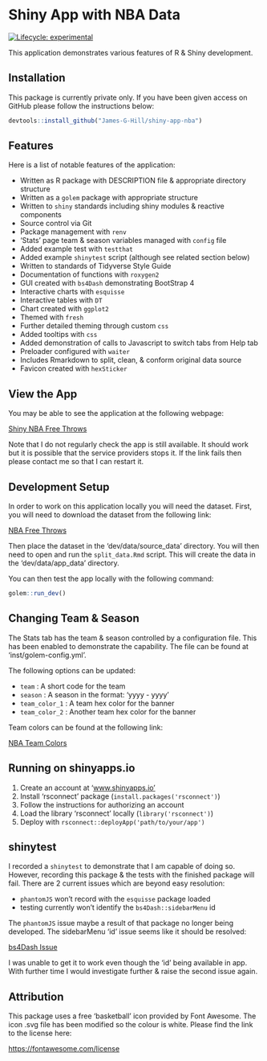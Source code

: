 
<!-- README.md is generated from README.Rmd. Please edit that file -->

# Shiny App with NBA Data

<!-- badges: start -->

[![Lifecycle:
experimental](https://img.shields.io/badge/lifecycle-experimental-orange.svg)](https://lifecycle.r-lib.org/articles/stages.html#experimental)
<!-- badges: end -->

This application demonstrates various features of R & Shiny development.

## Installation

This package is currently private only. If you have been given access on
GitHub please follow the instructions below:

``` r
devtools::install_github("James-G-Hill/shiny-app-nba")
```

## Features

Here is a list of notable features of the application:

-   Written as R package with DESCRIPTION file & appropriate directory
    structure
-   Written as a `golem` package with appropriate structure
-   Written to `shiny` standards including shiny modules & reactive
    components
-   Source control via Git
-   Package management with `renv`
-   ‘Stats’ page team & season variables managed with `config` file
-   Added example test with `testthat`
-   Added example `shinytest` script (although see related section
    below)
-   Written to standards of Tidyverse Style Guide
-   Documentation of functions with `roxygen2`
-   GUI created with `bs4Dash` demonstrating BootStrap 4
-   Interactive charts with `esquisse`
-   Interactive tables with `DT`
-   Chart created with `ggplot2`
-   Themed with `fresh`
-   Further detailed theming through custom `css`
-   Added tooltips with `css`
-   Added demonstration of calls to Javascript to switch tabs from Help
    tab
-   Preloader configured with `waiter`
-   Includes Rmarkdown to split, clean, & conform original data source
-   Favicon created with `hexSticker`

## View the App

You may be able to see the application at the following webpage:

[Shiny NBA Free
Throws](https://james-g-hill.shinyapps.io/shiny-app-nba/)

Note that I do not regularly check the app is still available. It should
work but it is possible that the service providers stops it. If the link
fails then please contact me so that I can restart it.

## Development Setup

In order to work on this application locally you will need the dataset.
First, you will need to download the dataset from the following link:

[NBA Free
Throws](https://www.kaggle.com/sebastianmantey/nba-free-throws)

Then place the dataset in the ‘dev/data/source_data’ directory. You will
then need to open and run the `split_data.Rmd` script. This will create
the data in the ‘dev/data/app_data’ directory.

You can then test the app locally with the following command:

``` r
golem::run_dev()
```

## Changing Team & Season

The Stats tab has the team & season controlled by a configuration file.
This has been enabled to demonstrate the capability. The file can be
found at ‘inst/golem-config.yml’.

The following options can be updated:

-   `team` : A short code for the team
-   `season` : A season in the format: ‘yyyy - yyyy’
-   `team_color_1` : A team hex color for the banner
-   `team_color_2` : Another team hex color for the banner

Team colors can be found at the following link:

[NBA Team Colors](https://teamcolorcodes.com/nba-team-color-codes/)

## Running on shinyapps.io

1.  Create an account at ‘www.shinyapps.io’
2.  Install ‘rsconnect’ package (`install.packages('rsconnect')`)
3.  Follow the instructions for authorizing an account
4.  Load the library ‘rsconnect’ locally (`library('rsconnect')`)
5.  Deploy with `rsconnect::deployApp('path/to/your/app')`

## shinytest

I recorded a `shinytest` to demonstrate that I am capable of doing so.
However, recording this package & the tests with the finished package
will fail. There are 2 current issues which are beyond easy resolution:

-   `phantomJS` won’t record with the `esquisse` package loaded
-   testing currently won’t identify the `bs4Dash::sidebarMenu` id

The `phantomJS` issue maybe a result of that package no longer being
developed. The sidebarMenu ‘id’ issue seems like it should be resolved:

[bs4Dash Issue](https://github.com/RinteRface/bs4Dash/issues/8)

I was unable to get it to work even though the ‘id’ being available in
app. With further time I would investigate further & raise the second
issue again.

## Attribution

This package uses a free ‘basketball’ icon provided by Font Awesome. The
icon .svg file has been modified so the colour is white. Please find the
link to the license here:

<https://fontawesome.com/license>
